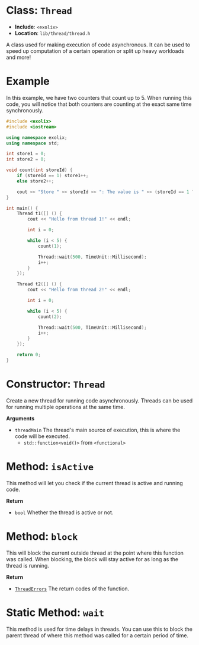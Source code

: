 # Class: `Thread`
 - **Include**: `<exolix>` 
 - **Location**: `lib/thread/thread.h`

A class used for making execution of code asynchronous. It can be used to speed up
computation of a certain operation or split up heavy workloads and more!

# Example
In this example, we have two counters that count up to 5.
When running this code, you will notice that both counters are counting
at the exact same time synchronously.

```cpp
#include <exolix>
#include <iostream>

using namespace exolix;
using namespace std;

int store1 = 0;
int store2 = 0;

void count(int storeId) {
    if (storeId == 1) store1++;
    else store2++;

    cout << "Store " << storeId << ": The value is " << (storeId == 1 ? store1 : store2) << endl;
}

int main() {
    Thread t1([] () {
        cout << "Hello from thread 1!" << endl;

        int i = 0;

        while (i < 5) {
            count(1);

            Thread::wait(500, TimeUnit::Millisecond);
            i++;
        }
    });

    Thread t2([] () {
        cout << "Hello from thread 2!" << endl;

        int i = 0;

        while (i < 5) {
            count(2);

            Thread::wait(500, TimeUnit::Millisecond);
            i++;
        }
    });

    return 0;
}
```

# Constructor: `Thread`
Create a new thread for running code asynchronously.
Threads can be used for running multiple operations at the same time.

**Arguments**
 - `threadMain` The thread's main source of execution, this is where the code will be executed.
   - `std::function<void()>` from `<functional>`

# Method: `isActive`
This method will let you check if the current thread is active and running code.

**Return**
 - `bool` Whether the thread is active or not.

# Method: `block`
This will block the current outside thread at the point where this function was called.
When blocking, the block will stay active for as long as the thread is running.

**Return**
 - [`ThreadErrors`](./ThreadErrors.md) The return codes of the function.

# Static Method: `wait`
This method is used for time delays in threads. You can use this to block
the parent thread of where this method was called for a certain period of time.
